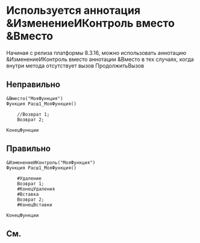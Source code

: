 # Используется аннотация &ИзменениеИКонтроль вместо &Вместо

Начиная с релиза платформы 8.3.16, можно использовать аннотацию &ИзменениеИКонтроль вместо аннотации &Вместо в тех случаях, когда внутри метода отсутствует вызов ПродолжитьВызов

## Неправильно

```bsl
&Вместо("МояФункция")
Функция Расш1_МояФункция()
	
	//Возврат 1;
	Возврат 2;
	
КонецФункции
```

## Правильно

```bsl
&ИзменениеИКонтроль("МояФункция")
Функция Расш1_МояФункция()
	
	#Удаление
	Возврат 1;
	#КонецУдаления
	#Вставка
	Возврат 2;
	#КонецВставки
	
КонецФункции
```

## См.

